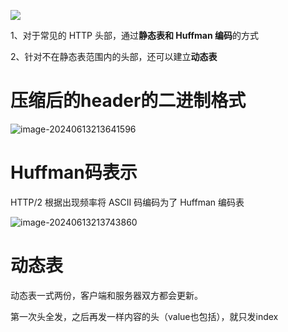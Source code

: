 

![](https://cdn.jsdelivr.net/gh/sword4869/pic1@main/images/202406132147894.png)

1、对于常见的 HTTP 头部，通过**静态表和 Huffman 编码**的方式

2、针对不在静态表范围内的头部，还可以建立**动态表**

# 压缩后的header的二进制格式

![image-20240613213641596](https://cdn.jsdelivr.net/gh/sword4869/pic1@main/images/202406132136631.png)

# Huffman码表示

HTTP/2 根据出现频率将 ASCII 码编码为了 Huffman 编码表



![image-20240613213743860](https://cdn.jsdelivr.net/gh/sword4869/pic1@main/images/202406132137893.png)

# 动态表



动态表一式两份，客户端和服务器双方都会更新。

第一次头全发，之后再发一样内容的头（value也包括），就只发index